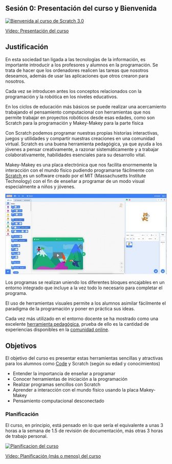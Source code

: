 ## Sesión 0: Presentación del curso y Bienvenida

[![Bienvenida al curso de Scratch 3.0](https://img.youtube.com/vi/PeQsRkHcUOM/0.jpg)](https://youtu.be/PeQsRkHcUOM)

[Vídeo: Presentación del curso](https://youtu.be/PeQsRkHcUOM)

## Justificación

En esta sociedad tan ligada a las tecnologías de la información, es importante introducir a los profesores y alumnos en la programación. Se trata de hacer que los ordenadores realicen las tareas que nosotros deseamos, además de usar las aplicaciones que otros crearon para nosotros.

Cada vez se introducen antes los conceptos relacionados con la programación y la robótica en los niveles educativos.

En los ciclos de educación más básicos se puede realizar una acercamiento trabajando el pensamiento computacional con  herramientas que nos permite trabajar en proyectos robóticos desde esas edades, como son Scratch para la programación y Makey-Makey para la parte física

Con Scratch podemos programar nuestras propias historias interactivas, juegos y utilidades y compartir nuestras creaciones en una comunidad virtual. Scratch es una buena herramienta pedagógica, ya que ayuda a los jóvenes a pensar creativamente, a razonar sistemáticamente y a trabajar colaborativamente, habilidades esenciales para su desarrollo vital.

Makey-Makey es una placa electrónica que nos facilita enormemente la interacción con el mundo físico pudiendo programarse fácilmente con [Scratch ](https://scratch.mit.edu/) es un software creado por el MIT (Massachusetts Institute Technology) con el fin de enseñar a programar de un modo visual especialmente a niños y jóvenes.

![Scratch 3.0](./images/scratch-3.0-696x346.jpg)

Los programas se realizan uniendo los diferentes bloques encajables en un entorno integrado que incluye a la vez todo lo necesario para completar el programa.

El uso de herramientas visuales permite a los alumnos asimilar fácilmente el paradigma de la programación y poner en práctica sus ideas.

Cada vez más utilizado en el entorno docente se ha mostrado como una excelente [herramienta pedagógica](./contexto.md), prueba de ello es la cantidad de experiencias disponibles en la [comunidad online](https://scratch.mit.edu/explore/projects/all).

## Objetivos  

El objetivo del curso es presentar estas herramientas sencillas y atractivas para los alumnos como [Code](http://Code.org) y Scratch  (según su edad y conocimientos)

* Entender la importancia de enseñar a programar
* Conocer herramientas de iniciación a la programación
* Realizar programas sencillos con Scratch
* Aprender a interacción con el mundo físico usando la placa Makey-Makey
* Pensamiento computacional desconectado

### Planificación

El curso, en principio, está pensado en lo que sería el equivalente a unas 3 horas a la semana de 1.5 de revisión de documentación, más otras 3 horas de trabajo personal.

[![Planificacion del curso](https://img.youtube.com/vi/Mwzw9LCAkWA/0.jpg)](https://youtu.be/Mwzw9LCAkWA)

[Vídeo: Planificación (más o menos) del curso](https://youtu.be/Mwzw9LCAkWA)

